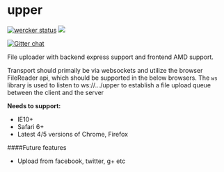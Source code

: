 upper
=====

[![wercker status](https://app.wercker.com/status/06e639df26a492af27037e8f953b9178/s "wercker status")](https://app.wercker.com/project/bykey/06e639df26a492af27037e8f953b9178) <img src="https://david-dm.org/iyadassaf/upper.png" />


[![Gitter chat](https://badges.gitter.im/IyadAssaf/upper.png)](https://gitter.im/IyadAssaf/upper)

File uploader with backend express support and frontend AMD support.

Transport should primaily be via websockets and utilize the browser FileReader api, which should be supported in the below browsers.
The `ws` library is used to listen to ws://.../upper to establish a file upload queue between the client and the server

**Needs to support:**
- IE10+
- Safari 6+
- Latest 4/5 versions of Chrome, Firefox

####Future features
- Upload from facebook, twitter, g+ etc
